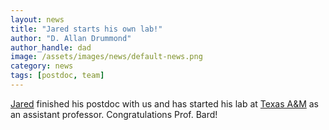 ```yaml
---
layout: news
title: "Jared starts his own lab!"
author: "D. Allan Drummond"
author_handle: dad
image: /assets/images/news/default-news.png
category: news
tags: [postdoc, team]
---
```

[Jared] finished his postdoc with us and has started his lab at [Texas A&M](http://tamu.edu) as an assistant professor. Congratulations Prof. Bard!


[Jared]: /team/jared-bard
